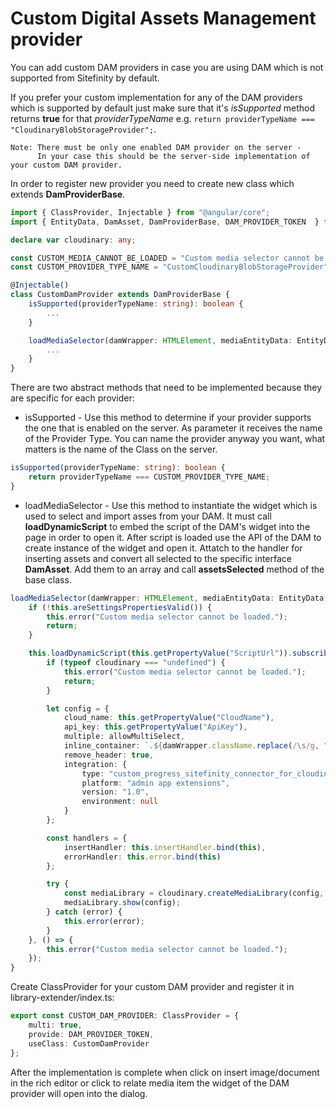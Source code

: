 # Custom Digital Assets Management provider

You can add custom DAM providers in case you are using DAM which is not supported from Sitefinity by default.

If you prefer your custom implementation for any of the DAM providers which is supported by default just make sure that it's _isSupported_ method returns **true** for that _providerTypeName_ e.g. `return providerTypeName === "CloudinaryBlobStorageProvider";`.

    Note: There must be only one enabled DAM provider on the server -
          In your case this should be the server-side implementation of your custom DAM provider.

In order to register new provider you need to create new class which extends **DamProviderBase**.
```typescript
import { ClassProvider, Injectable } from "@angular/core";
import { EntityData, DamAsset, DamProviderBase, DAM_PROVIDER_TOKEN  } from "@progress/sitefinity-adminapp-sdk/app/api/v1";

declare var cloudinary: any;

const CUSTOM_MEDIA_CANNOT_BE_LOADED = "Custom media selector cannot be loaded.";
const CUSTOM_PROVIDER_TYPE_NAME = "CustomCloudinaryBlobStorageProvider";

@Injectable()
class CustomDamProvider extends DamProviderBase {
    isSupported(providerTypeName: string): boolean {
        ...
    }

    loadMediaSelector(damWrapper: HTMLElement, mediaEntityData: EntityData, allowMultiSelect: boolean): void {
        ...
    }
}
```
There are two abstract methods that need to be implemented because they are specific for each provider:
* isSupported - Use this method to determine if your provider supports the one that is enabled on the server. As parameter it receives the name of the Provider Type. You can name the provider anyway you want, what matters is the name of the Class on the server.
```typescript
isSupported(providerTypeName: string): boolean {
	return providerTypeName === CUSTOM_PROVIDER_TYPE_NAME;
}
```
* loadMediaSelector - Use this method to instantiate the widget which is used to select and import asses from your DAM.
It must call **loadDynamicScript** to embed the script of the DAM's widget into the page in order to open it. After script is loaded use the API of the DAM to create instance of the widget and open it. Attatch to the handler for inserting assets and convert all selected to the specific interface **DamAsset**. Add them to an array and call __assetsSelected__ method of the base class.
```typescript
loadMediaSelector(damWrapper: HTMLElement, mediaEntityData: EntityData, allowMultiSelect: boolean): void {
    if (!this.areSettingsPropertiesValid()) {
        this.error("Custom media selector cannot be loaded.");
        return;
    }

    this.loadDynamicScript(this.getPropertyValue("ScriptUrl")).subscribe(() => {
        if (typeof cloudinary === "undefined") {
            this.error("Custom media selector cannot be loaded.");
            return;
        }

        let config = {
            cloud_name: this.getPropertyValue("CloudName"),
            api_key: this.getPropertyValue("ApiKey"),
            multiple: allowMultiSelect,
            inline_container: `.${damWrapper.className.replace(/\s/g, ".")}`,
            remove_header: true,
            integration: {
                type: "custom_progress_sitefinity_connector_for_cloudinary",
                platform: "admin app extensions",
                version: "1.0",
                environment: null
            }
        };

        const handlers = {
            insertHandler: this.insertHandler.bind(this),
            errorHandler: this.error.bind(this)
        };

        try {
            const mediaLibrary = cloudinary.createMediaLibrary(config, handlers);
            mediaLibrary.show(config);
        } catch (error) {
            this.error(error);
        }
    }, () => {
        this.error("Custom media selector cannot be loaded.");
    });
}
```

Create ClassProvider for your custom DAM provider and register it in library-extender/index.ts:
```typescript
export const CUSTOM_DAM_PROVIDER: ClassProvider = {
    multi: true,
    provide: DAM_PROVIDER_TOKEN,
    useClass: CustomDamProvider
};
```
After the implementation is complete when click on insert image/document in the rich editor or click to relate media item the widget of the DAM provider will open into the dialog.
